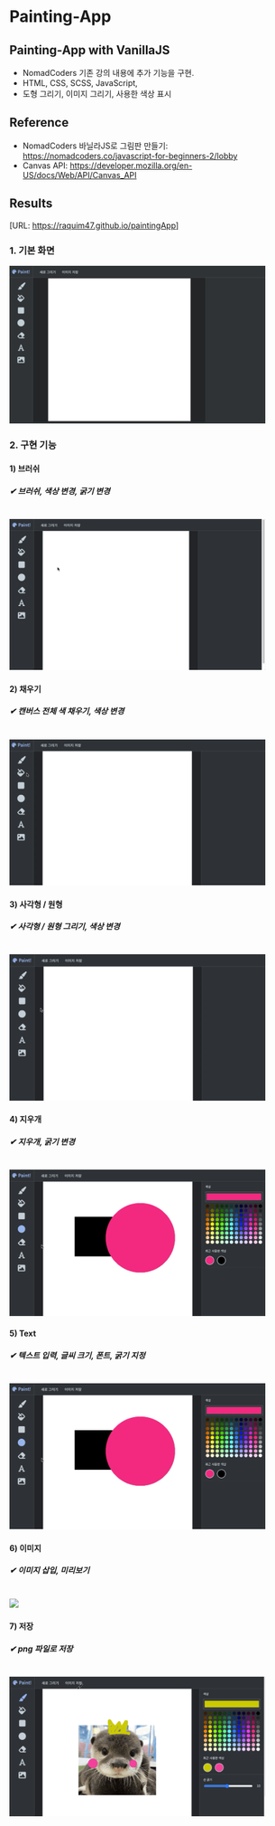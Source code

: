 # Painting-App
## Painting-App with VanillaJS
- NomadCoders 기존 강의 내용에 추가 기능을 구현.
- HTML, CSS, SCSS, JavaScript, 
- 도형 그리기, 이미지 그리기, 사용한 색상 표시 

## Reference
- NomadCoders 바닐라JS로 그림판 만들기: https://nomadcoders.co/javascript-for-beginners-2/lobby
- Canvas API: https://developer.mozilla.org/en-US/docs/Web/API/Canvas_API

## Results
[URL: https://raquim47.github.io/paintingApp]
<div>
  <h3>1. 기본 화면</h3>
  
  <img width="90%" src="https://raw.githubusercontent.com/raquim47/data/main/painting-app/paintapp01.png" />
  
  <h3>2. 구현 기능</h3>
  <h4>1) 브러쉬</h4>
  <h5>✔ 브러쉬, 색상 변경, 굵기 변경</h5><br/>
  
  <img width="90%" src="https://raw.githubusercontent.com/raquim47/data/main/painting-app/paintapp02.gif" />
  
  <h4>2) 채우기</h4>
  <h5>✔ 캔버스 전체 색 채우기, 색상 변경</h5><br/>
  
  <img width="90%" src="https://raw.githubusercontent.com/raquim47/data/main/painting-app/paintapp03.gif" />
  
  
  <h4>3) 사각형 / 원형</h4>
  <h5>✔ 사각형 / 원형 그리기, 색상 변경</h5><br/>
  
  <img width="90%" src="https://raw.githubusercontent.com/raquim47/data/main/painting-app/paintapp04.gif" />

  <h4>4) 지우개</h4>
  <h5>✔ 지우개, 굵기 변경</h5><br/>
  
  <img width="90%" src="https://raw.githubusercontent.com/raquim47/data/main/painting-app/paintapp05.gif" />


  <h4>5) Text</h4>
  <h5>✔ 텍스트 입력, 글씨 크기, 폰트, 굵기 지정</h5><br/>
  
  <img width="90%" src="https://raw.githubusercontent.com/raquim47/data/main/painting-app/paintapp06.gif" />

  <h4>6) 이미지</h4>
  <h5>✔ 이미지 삽입, 미리보기</h5><br/>
  
  <img width="90%" src="https://raw.githubusercontent.com/raquim47/data/main/painting-app/paintapp07.gif" />
  
  
  <h4>7) 저장</h4>
  <h5>✔ png 파일로 저장</h5><br/>
  
  <img width="90%" src="https://raw.githubusercontent.com/raquim47/data/main/painting-app/paintapp08.gif" />
</div>